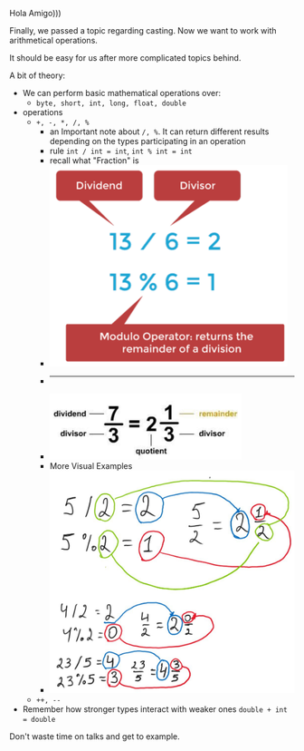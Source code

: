 Hola Amigo)))

Finally, we passed a topic regarding casting.
Now we want to work with arithmetical operations.

It should be easy for us after more complicated topics behind.

A bit of theory:

* We can perform basic mathematical operations over:
  * `byte, short, int, long, float, double`
* operations
  * `+, -, *, /, %`
    * an Important note about `/, %`. It can return different results depending on the types participating in an operation
    * rule `int / int = int`, `int % int = int`
    * recall what "Fraction" is
    * ![img.png](img.png)
    * ---------------------
    * ![img_1.png](img_1.png)
    * More Visual Examples
    * ![img_2.png](img_2.png)
  * `++, --`
* Remember how stronger types interact with weaker ones `double + int = double`

Don't waste time on talks and get to example.